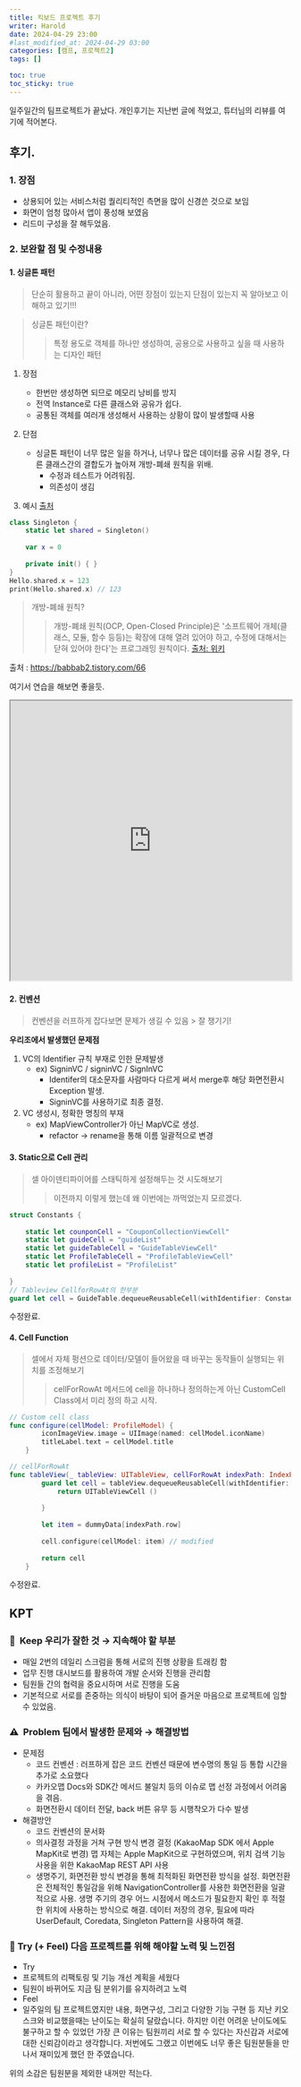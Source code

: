 ```yaml
---
title: 킥보드 프로젝트 후기
writer: Harold
date: 2024-04-29 23:00
#last_modified_at: 2024-04-29 03:00
categories: [캠프, 프로젝트2]
tags: []

toc: true
toc_sticky: true
---
```


일주일간의 팀프로젝트가 끝났다. 개인후기는 지난번 글에 적었고, 튜터님의 리뷰를 여기에 적어본다.

## 후기.
### 1. 장점
- 상용되어 있는 서비스처럼 퀄리티적인 측면을 많이 신경쓴 것으로 보임
- 화면이 엄청 많아서 앱이 풍성해 보였음
- 리드미 구성을 잘 해두었음. 

### 2. 보완할 점 및 수정내용

#### 1. 싱글톤 패턴
> 단순히 활용하고 끝이 아니라, 어떤 장점이 있는지 단점이 있는지 꼭 알아보고 이해하고 있기!!!

> 싱글톤 패턴이란?
>> 특정 용도로 객체를 하나만 생성하여, 공용으로 사용하고 싶을 때 사용하는 디자인 패턴

1. 장점
    - 한번만 생성하면 되므로 메모리 낭비를 방지
    - 전역 Instance로 다른 클래스와 공유가 쉽다.
    - 공통된 객체를 여러개 생성해서 사용하는 상황이 많이 발생할때 사용
2. 단점
    - 싱글톤 패턴이 너무 많은 일을 하거나, 너무나 많은 데이터를 공유 시킬 경우, 다른 클래스간의 결합도가 높아져 개방-폐쇄 원칙을 위배.
        - 수정과 테스트가 어려워짐.
        - 의존성이 생김

3. 예시 [출처](https://ggasoon2.tistory.com/5)
```swift
class Singleton {
    static let shared = Singleton()
    
    var x = 0
    
    private init() { }
}
Hello.shared.x = 123
print(Hello.shared.x) // 123
```

> 개방-폐쇄 원칙?
>> 개방-폐쇄 원칙(OCP, Open-Closed Principle)은 '소프트웨어 개체(클래스, 모듈, 함수 등등)는 확장에 대해 열려 있어야 하고, 수정에 대해서는 닫혀 있어야 한다'는 프로그래밍 원칙이다. [출처: 위키](https://ko.wikipedia.org/wiki/%EA%B0%9C%EB%B0%A9-%ED%8F%90%EC%87%84_%EC%9B%90%EC%B9%99)

출처 : https://babbab2.tistory.com/66

여기서 연습을 해보면 좋을듯.

<iframe src="https://paiza.io/projects/e/WKfD-BGJ56qEc0hDGODPpw?theme=twilight" width="100%" height="500" scrolling="no" seamless="seamless"></iframe>

#### 2. 컨벤션
> 컨벤션을 러프하게 잡다보면 문제가 생길 수 있음 > 잘 챙기기!

**우리조에서 발생했던 문제점**

1. VC의 Identifier 규칙 부재로 인한 문제발생 
    - ex) SigninVC / signinVC / SignInVC
        - Identifer의 대소문자를 사람마다 다르게 써서 merge후 해당 화면전환시 Exception 발생.
        - SigninVC를 사용하기로 최종 결정.
2. VC 생성시, 정확한 명칭의 부재
    - ex) MapViewController가 아닌 MapVC로 생성.
        - refactor → rename을 통해 이름 일괄적으로 변경

#### 3. Static으로 Cell 관리
> 셀 아이덴티파이어를 스태틱하게 설정해두는 것 시도해보기
>> 이전까지 이렇게 했는데 왜 이번에는 까먹었는지 모르겠다.

```swift
struct Constants {
    
    static let counponCell = "CouponCollectionViewCell"
    static let guideCell = "guideList"
    static let guideTableCell = "GuideTableViewCell"
    static let ProfileTableCell = "ProfileTableViewCell"
    static let profileList = "ProfileList"
        
}
// Tableview CellforRowAt의 한부분
guard let cell = GuideTable.dequeueReusableCell(withIdentifier: Constants.guideCell, for: indexPath) as? GuideTableViewCell else { return UITableViewCell () }
```

수정완료.

#### 4. Cell Function 
> 셀에서 자체 펑션으로 데이터/모델이 들어왔을 때 바꾸는 동작들이 실행되는 위치를 조정해보기
>> cellForRowAt 메서드에 cell을 하나하나 정의하는게 아닌 CustomCell Class에서 미리 정의 하고 시작.

```swift
// Custom cell class
func configure(cellModel: ProfileModel) {
        iconImageView.image = UIImage(named: cellModel.iconName)
        titleLabel.text = cellModel.title
    }

// cellForRowAt
func tableView(_ tableView: UITableView, cellForRowAt indexPath: IndexPath) -> UITableViewCell {
        guard let cell = tableView.dequeueReusableCell(withIdentifier: Constants.profileList, for: indexPath) as? ProfileTableViewCell else {
            return UITableViewCell ()
            
        }
        
        let item = dummyData[indexPath.row]
        
        cell.configure(cellModel: item) // modified
        
        return cell
    }
```

수정완료.

## KPT

### 🐾  Keep 우리가 잘한 것 → 지속해야 할 부분

- 매일 2번의 데일리 스크럼을 통해 서로의 진행 상황을 트래킹 함
- 업무 진행 대시보드를 활용하여 개발 순서와 진행을 관리함
- 팀원들 간의 협력을 중요시하며 서로 진행을 도움
- 기본적으로 서로를 존중하는 의식이 바탕이 되어 즐거운 마음으로 프로젝트에 임할 수 있었음.

### ⚠️  Problem 팀에서 발생한 문제와 → 해결방법

- 문제점
    - 코드 컨벤션 : 러프하게 잡은 코드 컨벤션 때문에 변수명의 통일 등 통합 시간을 추가로 소요했다
    - 카카오맵 Docs와 SDK간 메서드 불일치 등의 이슈로 맵 선정 과정에서 어려움을 겪음.
    - 화면전환시 데이터 전달, back 버튼 유무 등 시행착오가 다수 발생
- 해결방안
    - 코드 컨벤션의 문서화
    - 의사결정 과정을 거쳐 구현 방식 변경 결정 (KakaoMap SDK 에서 Apple MapKit로 변경)
    맵 자체는 Apple MapKit으로 구현하였으며, 위치 검색 기능 사용을 위한 KakaoMap REST API 사용
    - 생명주기, 화면전환 방식 변경을 통해 최적화된 화면전환 방식을 설정. 
    화면전환은 전체적인 통일감을 위해 NavigationController를 사용한 화면전환을 일괄적으로 사용. 
    생명 주기의 경우 어느 시점에서 메소드가 필요한지 확인 후 적절한 위치에 사용하는 방식으로 해결.
    데이터 저장의 경우, 필요에 따라 UserDefault, Coredata, Singleton Pattern을 사용하여 해결.

### 💪 Try (+ Feel) 다음 프로젝트를 위해 해야할 노력 및 느낀점

- Try
- 프로젝트의 리팩토링 및 기능 개선 계획을 세웠다
- 팀원이 바뀌어도 지금 팀 분위기를 유지하려고 노력
- Feel
- 일주일의 팀 프로젝트였지만 내용, 화면구성, 그리고 다양한 기능 구현 등 지난 키오스크와 비교했을때는 난이도는 확실히 달랐습니다. 하지만 이런 어려운 난이도에도 불구하고 할 수 있었던 가장 큰 이유는 팀원끼리 서로 할 수 있다는 자신감과 서로에 대한 신뢰감이라고 생각합니다. 저번에도 그랬고 이번에도 너무 좋은 팀원분들을 만나서 재미있게 했던 한 주였습니다.

위의 소감은 팀원분을 제외한 내꺼만 적는다.
